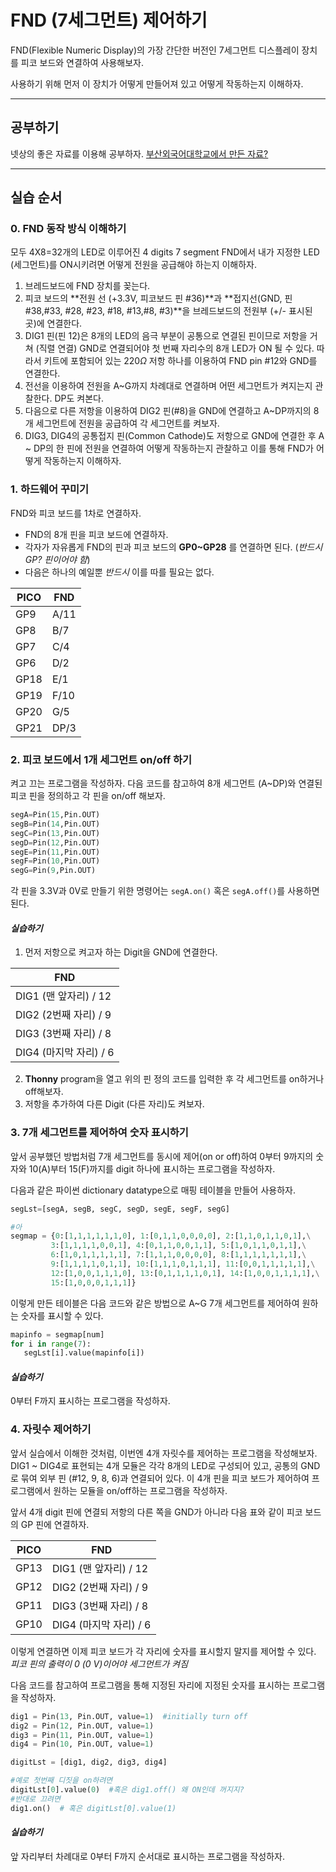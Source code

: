 # FND (7세그먼트) 제어하기

FND(Flexible Numeric Display)의 가장 간단한 버전인 7세그먼트 디스플레이 장치를 피코 보드와 연결하여 사용해보자. 

사용하기 위해 먼저 이 장치가 어떻게 만들어져 있고 어떻게 작동하는지 이해하자.

---
## 공부하기

넷상의 좋은 자료를 이용해 공부하자. 
 [부산외국어대학교에서 만든 자료?](http://kocw.xcache.kinxcdn.com/KOCW/document/2019/bufs/choijinho0218/4.pdf)

---

## 실습 순서

### 0. FND 동작 방식 이해하기

모두 4X8=32개의 LED로 이루어진 4 digits 7 segment FND에서 내가 지정한 LED (세그먼트)를 ON시키려면 어떻게 전원을 공급해야 하는지 이해하자.

1. 브레드보드에 FND 장치를 꽂는다.
2. 피코 보드의 **전원 선 (+3.3V, 피코보드 핀 #36)**과 **접지선(GND, 핀#38,#33, #28, #23, #18, #13,#8, #3)**을 브레드보드의 전원부 (+/- 표시된 곳)에 연결한다. 
3. DIG1 핀(핀 12)은 8개의 LED의 음극 부분이 공통으로 연결된 핀이므로 저항을 거쳐 (직렬 연결) GND로 연결되어야 첫 번째 자리수의 8개 LED가 ON 될 수 있다. 따라서 키트에 포함되어 있는 220$\Omega$ 저항 하나를 이용하여 FND pin #12와 GND를 연결한다. 
4. 전선을 이용하여 전원을 A~G까지 차례대로 연결하며 어떤 세그먼트가 켜지는지 관찰한다. DP도 켜본다.
5. 다음으로 다른 저항을 이용하여 DIG2 핀(#8)을 GND에 연결하고 A~DP까지의 8개 세그먼트에 전원을 공급하여 각 세그먼트를 켜보자.
6. DIG3, DIG4의 공통접지 핀(Common Cathode)도 저항으로 GND에 연결한 후 A ~ DP의 한 핀에 전원을 연결하여 어떻게 작동하는지 관찰하고 이를 통해 FND가 어떻게 작동하는지 이해하자.

### 1. 하드웨어 꾸미기

FND와 피코 보드를 1차로 연결하자.
* FND의 8개 핀을 피코 보드에 연결하자.
* 각자가 자유롭게 FND의 핀과 피코 보드의 __GP0~GP28__ 를 연결하면 된다. (*반드시 GP? 핀이어야 함*)
* 다음은 하나의 예일뿐 *반드시* 이를 따를 필요는 없다.
 
| PICO |     FND |
|-----|--------------|
|GP9   |      A/11 |
|GP8   |      B/7 |
|GP7   |      C/4 |
|GP6   |      D/2 |
|GP18  |      E/1 |
|GP19  |      F/10 |
|GP20  |      G/5 |
|GP21  |      DP/3 |

### 2. 피코 보드에서 1개 세그먼트 on/off 하기

 켜고 끄는 프로그램을 작성하자. 다음 코드를 참고하여 8개 세그먼트 (A~DP)와 연결된 피코 핀을 정의하고 각 핀을 on/off 해보자.
 ```python
segA=Pin(15,Pin.OUT)
segB=Pin(14,Pin.OUT)
segC=Pin(13,Pin.OUT)
segD=Pin(12,Pin.OUT)
segE=Pin(11,Pin.OUT)
segF=Pin(10,Pin.OUT)
segG=Pin(9,Pin.OUT)
```
각 핀을 3.3V과 0V로 만들기 위한 명령어는 ```segA.on()``` 혹은 ```segA.off()```를 사용하면 된다.

#### *실습하기*
1. 먼저 저항으로 켜고자 하는 Digit을 GND에 연결한다. 

|     FND |
|--------------|
|      DIG1 (맨 앞자리) / 12 |
|      DIG2 (2번째 자리) / 9 |
|      DIG3 (3번째 자리) / 8 |
|      DIG4 (마지막 자리) / 6 |

2. **Thonny** program을 열고 위의 핀 정의 코드를 입력한 후 각 세그먼트를 on하거나 off해보자.
3. 저항을 추가하여 다른 Digit (다른 자리)도 켜보자.

### 3. 7개 세그먼트를 제어하여 숫자 표시하기
앞서 공부했던 방법처럼 7개 세그먼트를 동시에 제어(on or off)하여 0부터 9까지의 숫자와 10(A)부터 15(F)까지를 digit 하나에 표시하는 프로그램을 작성하자.

다음과 같은 파이썬 dictionary datatype으로 매핑 테이블을 만들어 사용하자.

 ```python
 segLst=[segA, segB, segC, segD, segE, segF, segG]

 #아
 segmap = {0:[1,1,1,1,1,1,0], 1:[0,1,1,0,0,0,0], 2:[1,1,0,1,1,0,1],\
          3:[1,1,1,1,0,0,1], 4:[0,1,1,0,0,1,1], 5:[1,0,1,1,0,1,1],\
          6:[1,0,1,1,1,1,1], 7:[1,1,1,0,0,0,0], 8:[1,1,1,1,1,1,1],\
          9:[1,1,1,1,0,1,1], 10:[1,1,1,0,1,1,1], 11:[0,0,1,1,1,1,1],\
          12:[1,0,0,1,1,1,0], 13:[0,1,1,1,1,0,1], 14:[1,0,0,1,1,1,1],\
          15:[1,0,0,0,1,1,1]}
```          
이렇게 만든 테이블은 다음 코드와 같은 방법으로 A~G 7개 세그먼트를 제어하여 원하는 숫자를 표시할 수 있다.

 ```python
mapinfo = segmap[num]
for i in range(7):
    segLst[i].value(mapinfo[i])
```

#### *실습하기*
0부터 F까지 표시하는 프로그램을 작성하자.

### 4. 자릿수 제어하기

앞서 실습에서 이해한 것처럼, 이번엔 4개 자릿수를 제어하는 프로그램을 작성해보자. DIG1 ~ DIG4로 표현되는 4개 모듈은 각각 8개의 LED로 구성되어 있고, 공통의 GND로 묶여 외부 핀 (#12, 9, 8, 6)과 연결되어 있다. 이 4개 핀을 피코 보드가 제어하여 프로그램에서 원하는 모듈을 on/off하는 프로그램을 작성하자.

앞서 4개 digit 핀에 연결되 저항의 다른 쪽을 GND가 아니라 다음 표와 같이 피코 보드의 GP 핀에 연결하자.

| PICO |     FND |
|-----|--------------|
|GP13  |      DIG1 (맨 앞자리) / 12 |
|GP12  |      DIG2 (2번째 자리) / 9 |
|GP11  |      DIG3 (3번째 자리) / 8 |
|GP10  |      DIG4 (마지막 자리) / 6 |

이렇게 연결하면 이제 피코 보드가 각 자리에 숫자를 표시할지 말지를 제어할 수 있다. *피코 핀의 출력이 0 (0 V)이어야 세그먼트가 켜짐*

다음 코드를 참고하여 프로그램을 통해 지정된 자리에 지정된 숫자를 표시하는 프로그램을 작성하자.

 ```python
 dig1 = Pin(13, Pin.OUT, value=1)  #initially turn off
dig2 = Pin(12, Pin.OUT, value=1)
dig3 = Pin(11, Pin.OUT, value=1)
dig4 = Pin(10, Pin.OUT, value=1)

digitLst = [dig1, dig2, dig3, dig4]

#예로 첫번째 디짓을 on하려면
digitLst[0].value(0)  #혹은 dig1.off() 왜 ON인데 꺼지지?
#반대로 끄려면
dig1.on()  # 혹은 digitLst[0].value(1)
```

#### *실습하기*
앞 자리부터 차례대로 0부터 F까지 순서대로 표시하는 프로그램을 작성하자.
